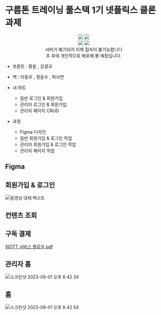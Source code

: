 # 구름톤 트레이닝 풀스택 1기 넷플릭스 클론 과제


<div align="center">
  <img src="https://img.shields.io/badge/React-61DAFB?style=for-the-badge&logo=React&logoColor=white"/>
  <img src="https://img.shields.io/badge/JavaScript-F7DF1E?style=for-the-badge&logo=JavaScript&logoColor=white"/>  
   <br/>
  <img src="https://img.shields.io/badge/React Router-CA4245?style=for-the-badge&logo=React Router&logoColor=white"/>  
  <img src="https://img.shields.io/badge/Tailwind%20CSS-38B2AC?style=for-the-badge&logo=Tailwind%20CSS&logoColor=white"/>
  <br/>
  서버가 폐기되어 이제 접속이 불가능합니다
<br/>
  추 후에 개인적으로 배포해 볼 예정입니다.
</div>

- 프론트 : 황윤 , 강경규
- 백 : 이동우 , 정윤수 , 박서연

- 내 파트
  - 일반 로그인 & 회원가입
  - 관리자 로그인 & 회원가입
  - 관리자 페이지 CRUD

- 과정
  - Figma 디자인
  - 일반 회원가입 & 로그인 작업
  - 관리자 회원가입 & 로그인 작업
  - 관리자 페이지 작업

## Figma
 
## 회원가입 & 로그인
![동영상 대체 텍스트](https://youtu.be/bP9wA_Ac5Gw)

## 컨텐츠 조회

## 구독 결제








[팀OTT 서비스 플로우.pdf](https://github.com/ganggyunggyu/hongflix/files/12496617/OTT.pdf)

## 관리자 홈
![스크린샷 2023-09-01 오후 6 42 34](https://github.com/ganggyunggyu/hongflix/assets/56907263/91733a27-fbcb-4607-a4a4-a03e703128e8)
## 홈
![스크린샷 2023-09-01 오후 6 42 54](https://github.com/ganggyunggyu/hongflix/assets/56907263/63ce0913-7cae-4429-ad0c-4f485d3ce370)
